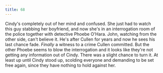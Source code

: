 ```yaml
---
title: 68
---
```


Cindy's completely out of her mind and confused.
She just had to watch this guy stabbing her boyfriend, and now she's in an interrogation room of the police together with detective Phoebe O'Hara.
John, watching from the other side, can't believe it.
He's after Cullen for years and now he sees his last chance fade.
_Finally_ a witness to a crime Cullen committed.
But the other Phoebe seems to blow the interrogation and it looks like they're not getting any information out of Cindy.
There was a slight chance to turn it.
At least up until Cindy stood up, scolding everyone and demanding to be set free again, since they have nothing to hold against her.
